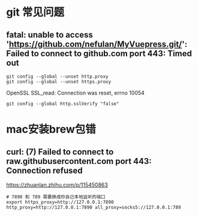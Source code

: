 

# git 常见问题
## fatal: unable to access 'https://github.com/nefulan/MyVuepress.git/': Failed to connect to github.com port 443: Timed out
```shell
git config --global --unset http.proxy
git config --global --unset https.proxy
```

OpenSSL SSL_read: Connection was reset, errno 10054
```shell
git config --global http.sslVerify "false"
```

# mac安装brew包错
## curl: (7) Failed to connect to raw.githubusercontent.com port 443: Connection refused
https://zhuanlan.zhihu.com/p/115450863
```shell
# 7890 和 789 需要换成你自己本地监听的端口
export https_proxy=http://127.0.0.1:7890 http_proxy=http://127.0.0.1:7890 all_proxy=socks5://127.0.0.1:789
```
